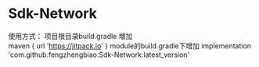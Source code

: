 # Sdk-Network
使用方式：
 项目根目录build.gradle 增加        
 maven { url 'https://jitpack.io' }
 module的build.gradle下增加
     implementation 'com.github.fengzhengbiao:Sdk-Network:latest_version'
